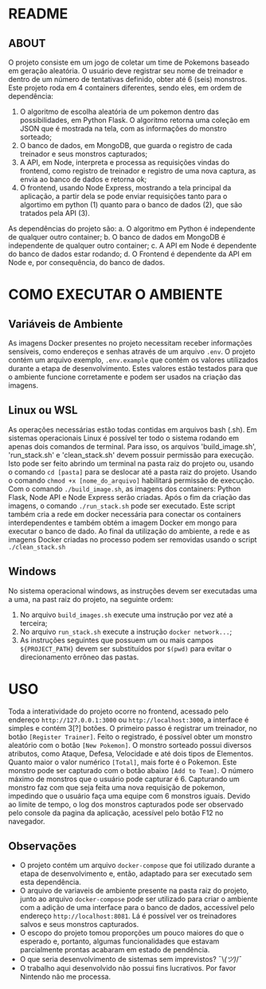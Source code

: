 # README

## ABOUT 

O projeto consiste em um jogo de coletar um time de Pokemons baseado em geração aleatória. O usuário deve registrar seu nome de treinador e dentro de um número de tentativas definido, obter até 6 (seis) monstros. Este projeto roda em 4 containers diferentes, sendo eles, em ordem de dependência:

1. O algoritmo de escolha aleatória de um pokemon dentro das possibilidades, em Python Flask. O algoritmo retorna uma coleção em JSON que é mostrada na tela, com as informações do monstro sorteado;
2. O banco de dados, em MongoDB, que guarda o registro de cada treinador e seus monstros capturados;
3. A API, em Node, interpreta e processa as requisições vindas do frontend, como registro de treinador e registro de uma nova captura, as envia ao banco de dados e retorna ok;
4. O frontend, usando Node Express, mostrando a tela principal da aplicação, a partir dela se pode enviar requisições tanto para o algortimo em python (1) quanto para o banco de  dados (2), que são tratados pela API (3).

As dependências do projeto são:
a. O algoritmo em Python é independente de qualquer outro container;
b. O banco de dados em MongoDB é independente de qualquer outro container;
c. A API em Node é dependente do banco de dados estar rodando;
d. O Frontend é dependente da API em Node e, por consequência, do banco de dados.


# COMO EXECUTAR O AMBIENTE

## Variáveis de Ambiente

As imagens Docker presentes no projeto necessitam receber informações sensíveis, como endereços e senhas através de um arquivo ```.env```. O projeto contém um arquivo exemplo, ```.env.example``` que contém os valores utilizados durante a etapa de desenvolvimento. Estes valores estão testados para que o ambiente funcione corretamente e podem ser usados na criação das imagens.

## Linux ou WSL

As operações necessárias estão todas contidas em arquivos bash (.sh). Em sistemas operacionais Linux é possível ter todo o sistema rodando em apenas dois comandos de terminal.
Para isso, os arquivos 'build_image.sh', 'run_stack.sh' e 'clean_stack.sh' devem possuir permissão para execução. Isto pode ser feito abrindo um terminal na pasta raiz do projeto ou, usando o comando ```cd [pasta]``` para se deslocar até a pasta raiz do projeto. Usando o comando ```chmod +x [nome_do_arquivo]``` habilitará permissão de execução.
Com o comando ```./build_image.sh```, as imagens dos containers: Python Flask, Node API e Node Express serão criadas.
Após o fim da criação das imagens, o comando ```./run_stack.sh``` pode ser executado.
Este script também cria a rede em docker necessária para conectar os containers interdependentes e também obtém a imagem Docker em mongo para executar o banco de dado.
Ao final da utilização do ambiente, a rede e as imagens Docker criadas no processo podem ser removidas usando o script ```./clean_stack.sh```


## Windows

No sistema operacional windows, as instruções devem ser executadas uma a uma, na past raiz do projeto, na seguinte ordem:
1. No arquivo ```build_images.sh``` execute uma instrução por vez até a terceira;
2. No arquivo ```run_stack.sh``` execute a instrução ```docker network...```;
3. As instruções seguintes que possuem um ou mais campos ```${PROJECT_PATH}``` devem ser substituídos por ```$(pwd)``` para evitar o direcionamento errôneo das pastas.


# USO

Toda a interatividade do projeto ocorre no frontend, acessado pelo endereço ```http://127.0.0.1:3000``` ou ```http://localhost:3000```, a interface é simples e contém 3[?] botões.
O primeiro passo é registrar um treinador, no botão ```[Register Trainer]```. Feito o registrado, é possível obter um monstro aleatório com o botão ```[New Pokemon]```. 
O monstro sorteado possui diversos atributos, como Ataque, Defesa, Velocidade e até dois tipos de Elementos. Quanto maior o valor numérico ```[Total]```, mais forte é o Pokemon. Este monstro pode ser capturado com o botão abaixo ```[Add to Team]```.
O número máximo de monstros que o usuário pode capturar é 6. Capturando um monstro faz com que seja feita uma nova requisição de pokemon, impedindo que o usuário faça uma equipe com 6 monstros iguais.
Devido ao limite de tempo, o log dos monstros capturados pode ser observado pelo console da pagina da aplicação, acessível pelo botão F12 no navegador.


## Observações

- O projeto contém um arquivo ```docker-compose``` que foi utilizado durante a etapa de desenvolvimento e, então, adaptado para ser executado sem esta dependência.
- O arquivo de variaveis de ambiente presente na pasta raiz do projeto, junto ao arquivo ```docker-compose``` pode ser utilizado para criar o ambiente com a adição de uma interface para o banco de dados, accessível pelo endereço ```http://localhost:8081```. Lá é possível ver os treinadores salvos e seus monstros capturados.
- O escopo do projeto tomou proporções um pouco maiores do que o esperado e, portanto, algumas funcionalidades que estavam parcialmente prontas acabaram em estado de pendência.
- O que seria desenvolvimento de sistemas sem imprevistos? ¯\\_(ツ)_/¯
- O trabalho aqui desenvolvido não possui fins lucrativos. Por favor Nintendo não me processa.